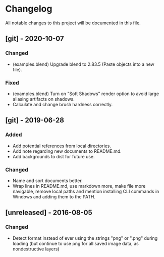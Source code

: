 # Changelog
All notable changes to this project will be documented in this file.


## [git] - 2020-10-07
### Changed
- (examples.blend) Upgrade blend to 2.83.5 (Paste objects into a new
  file).

### Fixed
- (examples.blend) Turn on "Soft Shadows" render option to avoid
  large aliasing artifacts on shadows.
- Calculate and change brush hardness correctly.


## [git] - 2019-06-28
### Added
- Add potential references from local directories.
- Add note regarding new documents to README.md.
- Add backgrounds to dist for future use.

### Changed
- Name and sort documents better.
- Wrap lines in README.md, use markdown more, make file more navigable,
  remove local paths and mention installing CLI commands in Windows and
  adding them to the PATH.

## [unreleased] - 2016-08-05
### Changed
- Detect format instead of ever using the strings "png" or ".png" during
  loading (but continue to use png for all saved image data, as
  nondestructive layers)
